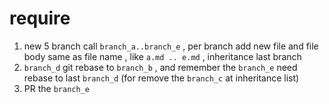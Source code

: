 # require

1. new 5 branch call `branch_a..branch_e` , per branch add new file and file body same as file name , like `a.md .. e.md` , inheritance last branch
1. `branch_d` git rebase to `branch_b` , and remember the `branch_e` need rebase to last `branch_d` (for remove the `branch_c` at inheritance list)
1. PR the `branch_e`
